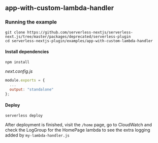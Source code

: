 ## app-with-custom-lambda-handler

### Running the example

```shell
git clone https://github.com/serverless-nextjs/serverless-next.js/tree/master/packages/deprecated/serverless-plugin
cd serverless-nextjs-plugin/examples/app-with-custom-lambda-handler
```

#### Install dependencies

```shell
npm install
```

_next.config.js_

```js
module.exports = {
  ...
  output: "standalone"
};
```

#### Deploy

`serverless deploy`

After deployment is finished, visit the `/home` page, go to CloudWatch and check the LogGroup for the HomePage lambda to see the extra logging added by `my-lambda-handler.js`
